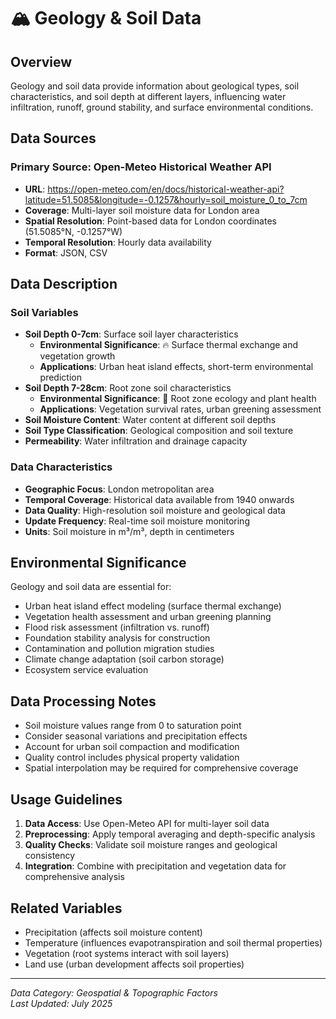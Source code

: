 # 🏔️ Geology & Soil Data

## Overview
Geology and soil data provide information about geological types, soil characteristics, and soil depth at different layers, influencing water infiltration, runoff, ground stability, and surface environmental conditions.

## Data Sources

### Primary Source: Open-Meteo Historical Weather API
- **URL**: https://open-meteo.com/en/docs/historical-weather-api?latitude=51.5085&longitude=-0.1257&hourly=soil_moisture_0_to_7cm
- **Coverage**: Multi-layer soil moisture data for London area
- **Spatial Resolution**: Point-based data for London coordinates (51.5085°N, -0.1257°W)
- **Temporal Resolution**: Hourly data availability
- **Format**: JSON, CSV

## Data Description

### Soil Variables
- **Soil Depth 0-7cm**: Surface soil layer characteristics
  - **Environmental Significance**: 🔥 Surface thermal exchange and vegetation growth
  - **Applications**: Urban heat island effects, short-term environmental prediction
- **Soil Depth 7-28cm**: Root zone soil characteristics
  - **Environmental Significance**: 🌱 Root zone ecology and plant health
  - **Applications**: Vegetation survival rates, urban greening assessment
- **Soil Moisture Content**: Water content at different soil depths
- **Soil Type Classification**: Geological composition and soil texture
- **Permeability**: Water infiltration and drainage capacity

### Data Characteristics
- **Geographic Focus**: London metropolitan area
- **Temporal Coverage**: Historical data available from 1940 onwards
- **Data Quality**: High-resolution soil moisture and geological data
- **Update Frequency**: Real-time soil moisture monitoring
- **Units**: Soil moisture in m³/m³, depth in centimeters

## Environmental Significance
Geology and soil data are essential for:
- Urban heat island effect modeling (surface thermal exchange)
- Vegetation health assessment and urban greening planning
- Flood risk assessment (infiltration vs. runoff)
- Foundation stability analysis for construction
- Contamination and pollution migration studies
- Climate change adaptation (soil carbon storage)
- Ecosystem service evaluation

## Data Processing Notes
- Soil moisture values range from 0 to saturation point
- Consider seasonal variations and precipitation effects
- Account for urban soil compaction and modification
- Quality control includes physical property validation
- Spatial interpolation may be required for comprehensive coverage

## Usage Guidelines
1. **Data Access**: Use Open-Meteo API for multi-layer soil data
2. **Preprocessing**: Apply temporal averaging and depth-specific analysis
3. **Quality Checks**: Validate soil moisture ranges and geological consistency
4. **Integration**: Combine with precipitation and vegetation data for comprehensive analysis

## Related Variables
- Precipitation (affects soil moisture content)
- Temperature (influences evapotranspiration and soil thermal properties)
- Vegetation (root systems interact with soil layers)
- Land use (urban development affects soil properties)

---
*Data Category: Geospatial & Topographic Factors*  
*Last Updated: July 2025* 